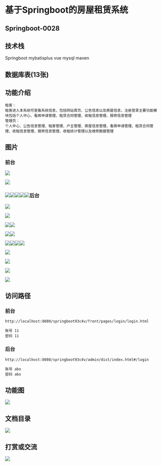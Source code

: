 # 基于Springboot的房屋租赁系统

## Springboot-0028



## 技术栈

Springboot mybatisplus vue mysql maven



## 数据库表(13张)



## 功能介绍

```properties
租客：
租客进入本系统可查看系统信息，包括网站首页、公告信息以及房屋信息，注册登录主要功能模块包括个人中心、看房申请管理、租赁合同管理、收租信息管理、报修信息管理
管理员：
个人中心、公告信息管理、租客管理、户主管理、房屋信息管理、看房申请管理、租赁合同管理、收租信息管理、报修信息管理、收租统计管理以及维修数据管理
```



## 图片

### 前台

![](./images/1.jpg)

![](./images/2.jpg)





### ![](./images/3.jpg)![](./images/4.jpg)![](./images/5.jpg)![](./images/6.jpg)![](./images/7.jpg)后台

![](./images/8.jpg)

![](./images/9.jpg)

![](./images/10.jpg)![](./images/11.jpg)

![](./images/12.jpg)![](./images/13.jpg)



![](./images/14.jpg)![](./images/15.jpg)![](./images/16.jpg)![](./images/17.jpg)

![](./images/18.jpg)

![](./images/19.jpg)

![](./images/20.jpg)

![](./images/21.jpg)



## 访问路径

### 前台

```properties
http://localhost:8080/springboot93c4v/front/pages/login/login.html

账号 11
密码 11
```

### 后台

```properties
http://localhost:8080/springboot93c4v/admin/dist/index.html#/login

账号 abo
密码 abo
```





## 功能图

![](./images/gn.png)



## 文档目录

![](./images/wd.jpg)



## 打赏或交流

![](./images/vx.jpg)







